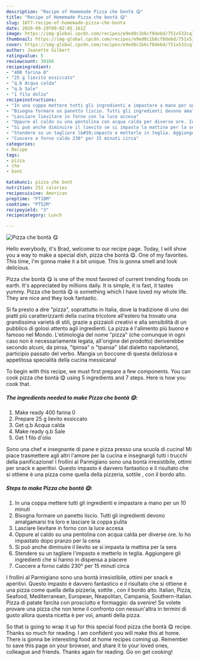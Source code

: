 ```yaml
---
description: "Recipe of Homemade Pizza che bontà 😋"
title: "Recipe of Homemade Pizza che bontà 😋"
slug: 1077-recipe-of-homemade-pizza-che-bonta
date: 2020-09-29T09:02:05.161Z
image: https://img-global.cpcdn.com/recipes/e9ed8c1b6cf8debd/751x532cq70/pizza-che-bonta-😋-recipe-main-photo.jpg
thumbnail: https://img-global.cpcdn.com/recipes/e9ed8c1b6cf8debd/751x532cq70/pizza-che-bonta-😋-recipe-main-photo.jpg
cover: https://img-global.cpcdn.com/recipes/e9ed8c1b6cf8debd/751x532cq70/pizza-che-bonta-😋-recipe-main-photo.jpg
author: Jeanette Gilbert
ratingvalue: 5
reviewcount: 39166
recipeingredient:
- "400 farina 0"
- "25 g lievito essiccato"
- "q.b Acqua calda"
- "q.b Sale"
- "1 filo dolio"
recipeinstructions:
- "In una coppa mettere tutti gli ingredienti e impastare a mano per un 10 minuti"
- "Bisogna formare un panetto liscio. Tutti gli ingredienti devono amalgamarsi tra loro e lasciare la coppa pulita"
- "Lasciare lievitare in forno con la luce accesa"
- "Oppure al caldo su una pentolina con acqua calda per diverse ore. Io ho impastato dopo pranzo per la cena"
- "Si può anche diminuire il lievito se si impasta la mattina per la sera"
- "Stendere su un tagliere l&#39;impasto e metterlo in teglia. Aggiungere gli ingredienti che si hanno in dispensa a piacere"
- "Cuocere a forno caldo 230° per 15 minuti circa"
categories:
- Recipe
tags:
- pizza
- che
- bont

katakunci: pizza che bont 
nutrition: 251 calories
recipecuisine: American
preptime: "PT18M"
cooktime: "PT52M"
recipeyield: "3"
recipecategory: Lunch

---
```



![Pizza che bontà 😋](https://img-global.cpcdn.com/recipes/e9ed8c1b6cf8debd/751x532cq70/pizza-che-bonta-😋-recipe-main-photo.jpg)

Hello everybody, it's Brad, welcome to our recipe page. Today, I will show you a way to make a special dish, pizza che bontà 😋. One of my favorites. This time, I'm gonna make it a bit unique. This is gonna smell and look delicious.

Pizza che bontà 😋 is one of the most favored of current trending foods on earth. It's appreciated by millions daily. It is simple, it is fast, it tastes yummy. Pizza che bontà 😋 is something which I have loved my whole life. They are nice and they look fantastic.

Si fa presto a dire &#34;pizza&#34;, soprattutto in Italia, dove la tradizione di uno dei piatti più caratterizzanti della cucina tricolore all&#39;estero ha trovato una grandissima varietà di stili, grazie a pizzaioli creativi e alla sensibilità di un pubblico di golosi attento agli ingredienti. La pizza è l&#39;alimento più buono e famoso nel Mondo. L&#39;etimologia del nome &#34;pizza&#34; (che comunque in ogni caso non è necessariamente legata, all&#39;origine del prodotto) deriverebbe secondo alcuni, da pinsa, &#34;tpinsa&#34; o &#34;tpansa&#34; (dal dialetto napoletano), participio passato del verbo. Mangia un boccone di questa deliziosa e appetitosa specialità della cucina messicana!


To begin with this recipe, we must first prepare a few components. You can cook pizza che bontà 😋 using 5 ingredients and 7 steps. Here is how you cook that.

<!--inarticleads1-->

##### The ingredients needed to make Pizza che bontà 😋:

1. Make ready 400 farina 0
1. Prepare 25 g lievito essiccato
1. Get q.b Acqua calda
1. Make ready q.b Sale
1. Get 1 filo d&#39;olio


Sono una chef e insegnante di pane e pizza presso una scuola di cucina! Mi piace trasmettere agli altri l&#39;amore per la cucina e insegnargli tutti i trucchi della panificazione! I frollini al Parmigiano sono una bontà irresistibile, ottimi per snack e aperitivi. Questo impasto è davvero fantastico e il risultato che si ottiene è una pizza come quella della pizzeria, sottile , con il bordo alto. 

<!--inarticleads2-->

##### Steps to make Pizza che bontà 😋:

1. In una coppa mettere tutti gli ingredienti e impastare a mano per un 10 minuti
1. Bisogna formare un panetto liscio. Tutti gli ingredienti devono amalgamarsi tra loro e lasciare la coppa pulita
1. Lasciare lievitare in forno con la luce accesa
1. Oppure al caldo su una pentolina con acqua calda per diverse ore. Io ho impastato dopo pranzo per la cena
1. Si può anche diminuire il lievito se si impasta la mattina per la sera
1. Stendere su un tagliere l&#39;impasto e metterlo in teglia. Aggiungere gli ingredienti che si hanno in dispensa a piacere
1. Cuocere a forno caldo 230° per 15 minuti circa


I frollini al Parmigiano sono una bontà irresistibile, ottimi per snack e aperitivi. Questo impasto è davvero fantastico e il risultato che si ottiene è una pizza come quella della pizzeria, sottile , con il bordo alto. Italian, Pizza, Seafood, Mediterranean, European, Neapolitan, Campania, Southern-Italian. Pizza di patate farcita con prosciutto e formaggio: da svenire! Se volete provare una pizza che non teme il confronto con nessun&#39;altra in termini di gusto allora questa ricetta è per voi, amanti della pizza. 

So that is going to wrap it up for this special food pizza che bontà 😋 recipe. Thanks so much for reading. I am confident you will make this at home. There is gonna be interesting food at home recipes coming up. Remember to save this page on your browser, and share it to your loved ones, colleague and friends. Thanks again for reading. Go on get cooking!
